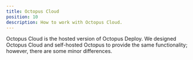 ```yaml
---
title: Octopus Cloud
position: 10
description: How to work with Octopus Cloud.
---
```

Octopus Cloud is the hosted version of Octopus Deploy. We designed Octopus Cloud and self-hosted Octopus to provide the same functionality; however, there are some minor differences.
